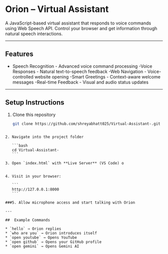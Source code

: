 
# Orion – Virtual Assistant 

A JavaScript-based virtual assistant that responds to voice commands using Web Speech API. Control your browser and get information through natural speech interactions.

---

## Features
- Speech Recognition - Advanced voice command processing
-Voice Responses - Natural text-to-speech feedback
-Web Navigation - Voice-controlled website opening
-Smart Greetings - Context-aware welcome messages
-Real-time Feedback - Visual and audio status updates

---

##  Setup Instructions

1. Clone this repository  
   ```bash
   git clone https://github.com/shreyabhatt025/Virtual-Assistant-.git
````

2. Navigate into the project folder

   ```bash
   cd Virtual-Assistant-
   ```

3. Open `index.html` with **Live Server** (VS Code) o
  

4. Visit in your browser:

   ```
   http://127.0.0.1:8000
   ```

###5. Allow microphone access and start talking with Orion 

---

##  Example Commands

* `hello` → Orion replies
* `who are you` → Orion introduces itself
* `open youtube` → Opens YouTube
* `open github` → Opens your GitHub profile
* `open gemini` → Opens Gemini AI

